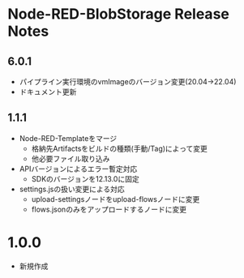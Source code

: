 # Node-RED-BlobStorage Release Notes

## 6.0.1

* パイプライン実行環境のvmImageのバージョン変更(20.04→22.04)
* ドキュメント更新

## 1.1.1

* Node-RED-Templateをマージ
  * 格納先Artifactsをビルドの種類(手動/Tag)によって変更
  * 他必要ファイル取り込み
* APIバージョンによるエラー暫定対応
  * SDKのバージョンを12.13.0に固定
* settings.jsの扱い変更による対応
  * upload-settingsノードをupload-flowsノードに変更
  * flows.jsonのみをアップロードするノードに変更

# 1.0.0

* 新規作成

